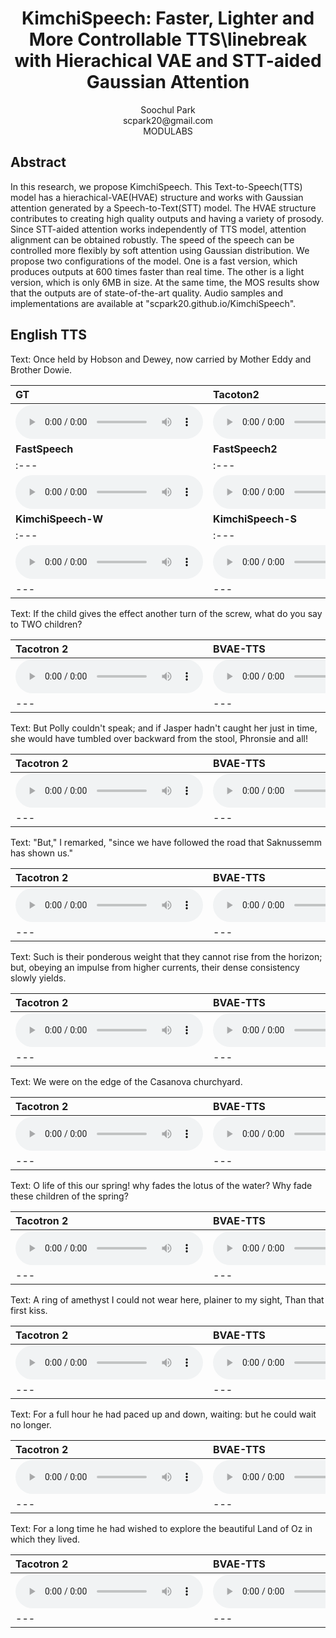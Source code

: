 # <center> KimchiSpeech: Faster, Lighter and More Controllable TTS\linebreak with Hierachical VAE and STT-aided Gaussian Attention </center>

<center> Soochul Park </center>

<center> scpark20@gmail.com </center>

<center> MODULABS </center>

## Abstract
In this research, we propose KimchiSpeech. 
This Text-to-Speech(TTS) model has a hierachical-VAE(HVAE) structure and works with Gaussian attention generated by a Speech-to-Text(STT) model.
The HVAE structure contributes to creating high quality outputs and having a variety of prosody.
Since STT-aided attention works independently of TTS model, attention alignment can be obtained robustly.
The speed of the speech can be controlled more flexibly by soft attention using Gaussian distribution.
We propose two configurations of the model.
One is a fast version, which produces outputs at 600 times faster than real time.
The other is a light version, which is only 6MB in size.
At the same time, the MOS results show that the outputs are of state-of-the-art quality.
Audio samples and implementations are available at "scpark20.github.io/KimchiSpeech".

## English TTS

Text: Once held by Hobson and Dewey, now carried by Mother Eddy and Brother Dowie.

| **GT** | **Tacoton2** |
| :--- | :--- |
| <audio src="wavs/GT/inference_0_GT.wav" controls preload></audio> | <audio src="wavs/TACO2/inference_0_TACO2.wav" controls preload></audio> |
| **FastSpeech** | **FastSpeech2** | 
| :--- | :--- |
| <audio src="wavs/FS/inference_0_FS.wav" controls preload></audio> | <audio src="wavs/FS2/inference_0_FS2.wav" controls preload></audio> |
| **KimchiSpeech-W** | **KimchiSpeech-S** |
| :--- | :--- |
| <audio src="wavs/KS/inference_0_S5G1.wav" controls preload></audio> | <audio src="wavs/KW/inference_0_W4G1.wav" controls preload></audio> |
| --- | --- |

Text: If the child gives the effect another turn of the screw, what do you say to TWO children?

| **Tacotron 2** | **BVAE-TTS** | **VARA-TTS (ours)** |
| :--- | :--- | :--- |
| <audio src="wavs/en/taco2/121_127105_000008_000002.wav" controls preload></audio> | <audio src="wavs/en/bvae/121_127105_000008_000002.wav" controls preload></audio> | <audio src="wavs/en/vara/121_127105_000008_000002.wav" controls preload></audio> |
| --- | --- | --- |

Text: But Polly couldn't speak; and if Jasper hadn't caught her just in time, she would have tumbled over backward from the stool, Phronsie and all!

| **Tacotron 2** | **BVAE-TTS** | **VARA-TTS (ours)** |
| :--- | :--- | :--- |
| <audio src="wavs/en/taco2/237_126133_000023_000000.wav" controls preload></audio> | <audio src="wavs/en/bvae/237_126133_000023_000000.wav" controls preload></audio> | <audio src="wavs/en/vara/237_126133_000023_000000.wav" controls preload></audio> |
| --- | --- | --- |


Text: "But," I remarked, "since we have followed the road that Saknussemm has shown us."

| **Tacotron 2** | **BVAE-TTS** | **VARA-TTS (ours)** |
| :--- | :--- | :--- |
| <audio src="wavs/en/taco2/260_123286_000016_000000.wav" controls preload></audio> | <audio src="wavs/en/bvae/260_123286_000016_000000.wav" controls preload></audio> | <audio src="wavs/en/vara/260_123286_000016_000000.wav" controls preload></audio> |
| --- | --- | --- |

Text: Such is their ponderous weight that they cannot rise from the horizon; but, obeying an impulse from higher currents, their dense consistency slowly yields.

| **Tacotron 2** | **BVAE-TTS** | **VARA-TTS (ours)** |
| :--- | :--- | :--- |
| <audio src="wavs/en/taco2/260_123288_000006_000002.wav" controls preload></audio> | <audio src="wavs/en/bvae/260_123288_000006_000002.wav" controls preload></audio> | <audio src="wavs/en/vara/260_123288_000006_000002.wav" controls preload></audio> |
| --- | --- | --- |

Text: We were on the edge of the Casanova churchyard.

| **Tacotron 2** | **BVAE-TTS** | **VARA-TTS (ours)** |
| :--- | :--- | :--- |
| <audio src="wavs/en/taco2/533_1066_000015_000004.wav" controls preload></audio> | <audio src="wavs/en/bvae/533_1066_000015_000004.wav" controls preload></audio> | <audio src="wavs/en/vara/533_1066_000015_000004.wav" controls preload></audio> |
| --- | --- | --- |


Text: O life of this our spring! why fades the lotus of the water? Why fade these children of the spring?

| **Tacotron 2** | **BVAE-TTS** | **VARA-TTS (ours)** |
| :--- | :--- | :--- |
| <audio src="wavs/en/taco2/908_157963_000010_000000.wav" controls preload></audio> | <audio src="wavs/en/bvae/908_157963_000010_000000.wav" controls preload></audio> | <audio src="wavs/en/vara/908_157963_000010_000000.wav" controls preload></audio> |
| --- | --- | --- |

Text: A ring of amethyst I could not wear here, plainer to my sight, Than that first kiss.

| **Tacotron 2** | **BVAE-TTS** | **VARA-TTS (ours)** |
| :--- | :--- | :--- |
| <audio src="wavs/en/taco2/908_31957_000017_000001.wav" controls preload></audio> | <audio src="wavs/en/bvae/908_31957_000017_000001.wav" controls preload></audio> | <audio src="wavs/en/vara/908_31957_000017_000001.wav" controls preload></audio> |
| --- | --- | --- |

Text: For a full hour he had paced up and down, waiting: but he could wait no longer.

| **Tacotron 2** | **BVAE-TTS** | **VARA-TTS (ours)** |
| :--- | :--- | :--- |
| <audio src="wavs/en/taco2/1089_134691_000002_000002.wav" controls preload></audio> | <audio src="wavs/en/bvae/1089_134691_000002_000002.wav" controls preload></audio> | <audio src="wavs/en/vara/1089_134691_000002_000002.wav" controls preload></audio> |
| --- | --- | --- |

Text: For a long time he had wished to explore the beautiful Land of Oz in which they lived.

| **Tacotron 2** | **BVAE-TTS** | **VARA-TTS (ours)** |
| :--- | :--- | :--- |
| <audio src="wavs/en/taco2/1284_1180_000006_000002.wav" controls preload></audio> | <audio src="wavs/en/bvae/1284_1180_000006_000002.wav" controls preload></audio> | <audio src="wavs/en/vara/1284_1180_000006_000002.wav" controls preload></audio> |
| --- | --- | --- |



